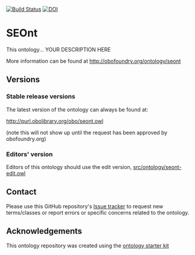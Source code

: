[![Build Status](https://travis-ci.org/AgriculturalSemantics/seont.svg?branch=master)](https://travis-ci.org/AgriculturalSemantics/seont)
[![DOI](https://zenodo.org/badge/13996/AgriculturalSemantics/seont.svg)](https://zenodo.org/badge/latestdoi/13996/AgriculturalSemantics/seont)

# SEOnt

This ontology... YOUR DESCRIPTION HERE

More information can be found at http://obofoundry.org/ontology/seont

## Versions

### Stable release versions

The latest version of the ontology can always be found at:

http://purl.obolibrary.org/obo/seont.owl

(note this will not show up until the request has been approved by obofoundry.org)

### Editors' version

Editors of this ontology should use the edit version, [src/ontology/seont-edit.owl](src/ontology/seont-edit.owl)

## Contact

Please use this GitHub repository's [Issue tracker](https://github.com/AgriculturalSemantics/seont/issues) to request new terms/classes or report errors or specific concerns related to the ontology.

## Acknowledgements

This ontology repository was created using the [ontology starter kit](https://github.com/INCATools/ontology-starter-kit)